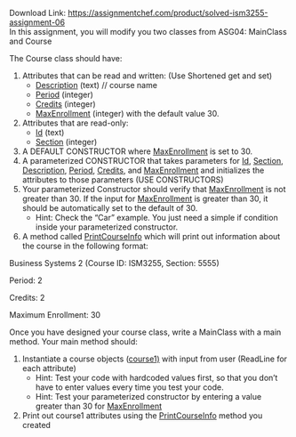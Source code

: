 Download Link: https://assignmentchef.com/product/solved-ism3255-assignment-06
<br>
In this assignment, you will modify you two classes from ASG04: MainClass and Course

The Course class should have:

<ol>

 <li>Attributes that can be read and written: (Use Shortened get and set)

  <ul>

   <li><u>Description</u> (text) // course name</li>

   <li><u>Period</u> (integer)</li>

   <li><u>Credits</u> (integer)</li>

   <li><u>MaxEnrollment</u> (integer) with the default value 30.</li>

  </ul></li>

 <li>Attributes that are read-only:

  <ul>

   <li><u>Id</u> (text)</li>

   <li><u>Section</u> (integer)</li>

  </ul></li>

 <li>A DEFAULT CONSTRUCTOR where <u>MaxEnrollment</u> is set to 30.</li>

 <li>A parameterized CONSTRUCTOR that takes parameters for <u>Id</u>, <u>Section</u>, <u>Description</u>, <u>Period</u>, <u>Credits</u>, and <u>MaxEnrollment</u> and initializes the attributes to those parameters (USE CONSTRUCTORS)</li>

 <li>Your parameterized Constructor should verify that <u>MaxEnrollment</u> is not greater than 30. If the input for <u>MaxEnrollment</u> is greater than 30, it should be automatically set to the default of 30.

  <ul>

   <li>Hint: Check the “Car” example. You just need a simple if condition inside your parameterized constructor.</li>

  </ul></li>

 <li>A method called <u>PrintCourseInfo</u> which will print out information about the course in the following format:</li>

</ol>

Business Systems 2 (Course ID: ISM3255, Section: 5555)

Period: 2

Credits: 2

Maximum Enrollment: 30

Once you have designed your course class, write a MainClass with a main method. Your main method should:

<ol>

 <li>Instantiate a course objects (<u>course1)</u> with input from user (ReadLine for each attribute)

  <ul>

   <li>Hint: Test your code with hardcoded values first, so that you don’t have to enter values every time you test your code.</li>

   <li>Hint: Test your parameterized constructor by entering a value greater than 30 for <u>MaxEnrollment</u></li>

  </ul></li>

 <li>Print out course1 attributes using the <u>PrintCourseInfo</u> method you created</li>

</ol>


